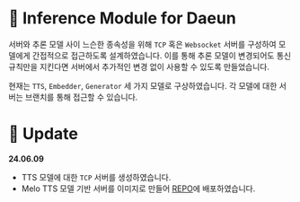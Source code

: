 # 📱 Inference Module for Daeun

서버와 추론 모델 사이 느슨한 종속성을 위해 `TCP` 혹은 `Websocket` 서버를 구성하여 모델에게 간접적으로 접근하도록 설계하였습니다.
이를 통해 추론 모델이 변경되어도 통신 규칙만을 지킨다면 서버에서 추가적인 변경 없이 사용할 수 있도록 만들었습니다.

현재는 `TTS`, `Embedder`, `Generator` 세 가지 모델로 구상하였습니다.
각 모델에 대한 서버는 브랜치를 통해 접근할 수 있습니다.

# 🔄 Update

**24.06.09**

- TTS 모델에 대한 `TCP` 서버를 생성하였습니다.
- Melo TTS 모델 기반 서버를 이미지로 만들어 [REPO](https://hub.docker.com/repository/docker/sel9371/daeun-tts)에 배포하였습니다.